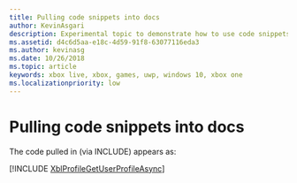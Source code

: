 ```yaml
---
title: Pulling code snippets into docs
author: KevinAsgari
description: Experimental topic to demonstrate how to use code snippets.
ms.assetid: d4c6d5aa-e18c-4d59-91f8-63077116eda3
ms.author: kevinasg
ms.date: 10/26/2018
ms.topic: article
keywords: xbox live, xbox, games, uwp, windows 10, xbox one
ms.localizationpriority: low
---
```


# Pulling code snippets into docs

The code pulled in (via INCLUDE) appears as:

[!INCLUDE [XblProfileGetUserProfileAsync](../code/snippets/xbl-profile-get-user-profile-async.md)]
